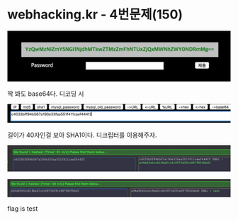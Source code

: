 # webhacking.kr - 4번문제(150)

![](./image/1.png)

딱 봐도 base64다. 디코딩 시

![](./image/2.png)

길이가 40자인걸 보아 SHA1이다. 디크립터를 이용해주자.

![](./image/3.png)

![](./image/4.png)

flag is test

